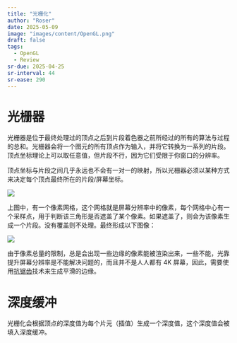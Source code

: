 ```yaml
---
title: "光栅化"
author: "Roser"
date: 2025-05-09
image: "images/content/OpenGL.png"
draft: false
tags:
  - OpenGL
  - Review
sr-due: 2025-04-25
sr-interval: 44
sr-ease: 290
---
```

# 光栅器

光栅器是位于最终处理过的顶点之后到片段着色器之前所经过的所有的算法与过程的总和。光栅器会将一个图元的所有顶点作为输入，并将它转换为一系列的片段。顶点坐标理论上可以取任意值，但片段不行，因为它们受限于你窗口的分辨率。

顶点坐标与片段之间几乎永远也不会有一对一的映射，所以光栅器必须以某种方式来决定每个顶点最终所在的片段/屏幕坐标。

![](images/顶点与像素网格.png)

上图中，有一个像素网格，这个网格就是屏幕分辨率中的像素，每个网格中心有一个采样点，用于判断该三角形是否遮盖了某个像素。如果遮盖了，则会为该像素生成一个片段。没有覆盖则不处理。最终形成以下图像：

![](images/光栅化渲染结果.png)

由于像素总量的限制，总是会出现一些边缘的像素能被渲染出来，一些不能，光靠提升屏幕分辨率是不能解决问题的，而且并不是人人都有 4K 屏幕，因此，需要使用[抗锯齿](../Advanced/抗锯齿)技术来生成平滑的边缘。
# 深度缓冲

光栅化会根据顶点的深度值为每个片元（插值）生成一个深度值，这个深度值会被填入深度缓冲。